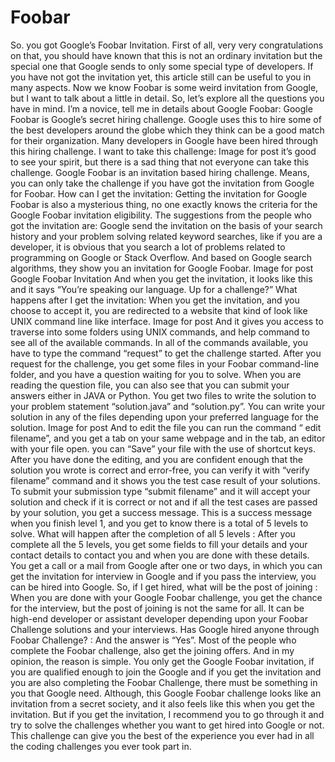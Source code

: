 # Foobar
So. you got Google’s Foobar Invitation. First of all, very very congratulations on that, you should have known that this is not an ordinary invitation but the special one that Google sends to only some special type of developers.
If you have not got the invitation yet, this article still can be useful to you in many aspects.
Now we know Foobar is some weird invitation from Google, but I want to talk about a little in detail. So, let’s explore all the questions you have in mind.
I’m a novice, tell me in details about Google Foobar:
Google Foobar is Google’s secret hiring challenge. Google uses this to hire some of the best developers around the globe which they think can be a good match for their organization. Many developers in Google have been hired through this hiring challenge.
I want to take this challenge:
Image for post
it’s good to see your spirit, but there is a sad thing that not everyone can take this challenge.
Google Foobar is an invitation based hiring challenge. Means, you can only take the challenge if you have got the invitation from Google for Foobar.
How can I get the invitation:
Getting the invitation for Google Foobar is also a mysterious thing, no one exactly knows the criteria for the Google Foobar invitation eligibility. The suggestions from the people who got the invitation are:
Google send the invitation on the basis of your search history and your problem solving related keyword searches, like if you are a developer, it is obvious that you search a lot of problems related to programming on Google or Stack Overflow. And based on Google search algorithms, they show you an invitation for Google Foobar.
Image for post
Google Foobar Invitation
And when you get the invitation, it looks like this and it says
“You’re speaking our language. Up for a challenge?”
What happens after I get the invitation:
When you get the invitation, and you choose to accept it, you are redirected to a website that kind of look like UNIX command line like interface.
Image for post
And it gives you access to traverse into some folders using UNIX commands, and help command to see all of the available commands. In all of the commands available, you have to type the command “request” to get the challenge started.
After you request for the challenge, you get some files in your Foobar command-line folder, and you have a question waiting for you to solve. When you are reading the question file, you can also see that you can submit your answers either in JAVA or Python.
You get two files to write the solution to your problem statement “solution.java” and “solution.py”. You can write your solution in any of the files depending upon your preferred language for the solution.
Image for post
And to edit the file you can run the command “ edit filename”, and you get a tab on your same webpage and in the tab, an editor with your file open.
you can “Save” your file with the use of shortcut keys.
After you have done the editing, and you are confident enough that the solution you wrote is correct and error-free, you can verify it with “verify filename” command and it shows you the test case result of your solutions. To submit your submission type “submit filename” and it will accept your solution and check if it is correct or not and if all the test cases are passed by your solution, you get a success message.
This is a success message when you finish level 1, and you get to know there is a total of 5 levels to solve.
What will happen after the completion of all 5 levels :
After you complete all the 5 levels, you get some fields to fill your details and your contact details to contact you and when you are done with these details.
You get a call or a mail from Google after one or two days, in which you can get the invitation for interview in Google and if you pass the interview, you can be hired into Google.
So, if I get hired, what will be the post of joining :
When you are done with your Google Foobar challenge, you get the chance for the interview, but the post of joining is not the same for all.
It can be high-end developer or assistant developer depending upon your Foobar Challenge solutions and your interviews.
Has Google hired anyone through Foobar Challenge? :
And the answer is “Yes”. Most of the people who complete the Foobar challenge, also get the joining offers.
And in my opinion, the reason is simple.
You only get the Google Foobar invitation, if you are qualified enough to join the Google and if you get the invitation and you are also completing the Foobar Challenge, there must be something in you that Google need.
Although, this Google Foobar challenge looks like an invitation from a secret society, and it also feels like this when you get the invitation. But if you get the invitation, I recommend you to go through it and try to solve the challenges whether you want to get hired into Google or not. This challenge can give you the best of the experience you ever had in all the coding challenges you ever took part in.
